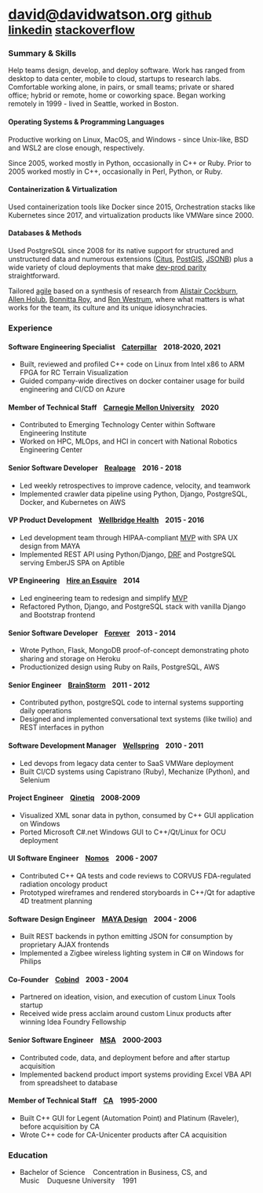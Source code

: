 # [david@davidwatson.org](mailto:david@davidwatson.org) <small>[github](https://github.com/davidthewatson) [linkedin](https://www.linkedin.com/in/davidthewatson/) [stackoverflow](https://stackoverflow.com/users/173308/david-watson)</small>

### Summary & Skills

Help teams design, develop, and deploy software. Work has ranged from desktop to data center, mobile to cloud, startups to research labs. Comfortable working alone, in pairs, or small teams; private or shared office; hybrid or remote, home or coworking space. Began working remotely in 1999 - lived in Seattle, worked in Boston.

#### Operating Systems & Programming Languages

Productive working on Linux, MacOS, and Windows -  since Unix-like, BSD and WSL2 are close enough, respectively.

Since 2005, worked mostly in Python, occasionally in C++ or Ruby. Prior to 2005 worked mostly in C++, occasionally in Perl, Python, or Ruby.

#### Containerization & Virtualization

Used containerization tools like Docker since 2015, Orchestration stacks like Kubernetes since 2017, and virtualization products like VMWare since 2000. 

#### Databases & Methods

Used PostgreSQL since 2008 for its native support for structured and unstructured data and numerous extensions ([Citus](https://github.com/citusdata/citus), [PostGIS](https://postgis.net/), [JSONB](https://blog.crunchydata.com/blog/better-json-in-postgres-with-postgresql-14)) plus a wide variety of cloud deployments that make [dev-prod parity](https://12factor.net/dev-prod-parity) straightforward.

Tailored [agile](http://agilemanifesto.org/principles.html) based on a synthesis of research from [Alistair Cockburn](https://www.projectsmart.co.uk/lifecycle-and-methodology/7-properties-of-highly-successful-projects-from-crystal-clear.php), [Allen Holub](https://holub.com/heuristics/), [Bonnitta Roy](https://medium.com/agile-sensemaking/why-sensemaking-will-save-agile-e1ad99b4805a), and [Ron Westrum](https://www.ncbi.nlm.nih.gov/pmc/articles/PMC1765804/pdf/v013p0ii22.pdf), where what matters is what works for the team, its culture and its unique idiosynchracies.

### Experience

#### Software Engineering Specialist&nbsp;&nbsp;&nbsp;&nbsp;[Caterpillar](https://www.cat.com/enUS.html)&nbsp;&nbsp;&nbsp;&nbsp;2018-2020, 2021
  * Built, reviewed and profiled C++ code on Linux from Intel x86 to ARM FPGA for RC Terrain Visualization
  * Guided company-wide directives on docker container usage for build engineering and CI/CD on Azure

#### Member of Technical Staff&nbsp;&nbsp;&nbsp;&nbsp;[Carnegie Mellon University](https://www.cmu.edu/)&nbsp;&nbsp;&nbsp;&nbsp;2020
  * Contributed to Emerging Technology Center within Software Engineering Institute
  * Worked on HPC, MLOps, and HCI in concert with National Robotics Engineering Center

#### Senior Software Developer&nbsp;&nbsp;&nbsp;&nbsp;[Realpage](https://www.realpage.com/)&nbsp;&nbsp;&nbsp;&nbsp;2016 - 2018
  * Led weekly retrospectives to improve cadence, velocity, and teamwork
  * Implemented crawler data pipeline using Python, Django, PostgreSQL, Docker, and Kubernetes on AWS

#### VP Product Development&nbsp;&nbsp;&nbsp;&nbsp;[Wellbridge Health](http://www.wellbridgehealth.com/)&nbsp;&nbsp;&nbsp;&nbsp;2015 - 2016
  * Led development team through HIPAA-compliant [MVP](https://en.wikipedia.org/wiki/Minimum_viable_product) with SPA UX design from MAYA
  * Implemented REST API using Python/Django, [DRF](https://www.django-rest-framework.org/) and PostgreSQL serving EmberJS SPA on Aptible 

<div id="hae"></div>

#### VP Engineering&nbsp;&nbsp;&nbsp;&nbsp;[Hire an Esquire](https://hireanesquire.com/)&nbsp;&nbsp;&nbsp;&nbsp;2014
  * Led engineering team to redesign and simplify [MVP](https://en.wikipedia.org/wiki/Minimum_viable_product)  
  * Refactored Python, Django, and PostgreSQL stack with vanilla Django and Bootstrap frontend

#### Senior Software Developer&nbsp;&nbsp;&nbsp;&nbsp;[Forever](https://www.forever.com/)&nbsp;&nbsp;&nbsp;&nbsp;2013 - 2014
  * Wrote Python, Flask, MongoDB proof-of-concept demonstrating photo sharing and storage on Heroku
  * Productionized design using Ruby on Rails, PostgreSQL, AWS

#### Senior Engineer&nbsp;&nbsp;&nbsp;&nbsp;[BrainStorm](https://www.mindmatrix.net/)&nbsp;&nbsp;&nbsp;&nbsp;2011 - 2012
  * Contributed python, postgreSQL code to internal systems supporting daily operations
  * Designed and implemented conversational text systems (like twilio) and REST interfaces in python

#### Software Development Manager&nbsp;&nbsp;&nbsp;&nbsp;[Wellspring](https://www.wellspring.com/)&nbsp;&nbsp;&nbsp;&nbsp;2010 - 2011
  * Led devops from legacy data center to SaaS VMWare deployment
  * Built CI/CD systems using Capistrano (Ruby), Mechanize (Python), and Selenium

#### Project Engineer&nbsp;&nbsp;&nbsp;&nbsp;[Qinetiq](https://www.qinetiq.com/en/)&nbsp;&nbsp;&nbsp;&nbsp;2008-2009
  * Visualized XML sonar data in python, consumed by C++ GUI application on Windows 
  * Ported Microsoft C#.net Windows GUI to C++/Qt/Linux for OCU deployment

#### UI Software Engineer&nbsp;&nbsp;&nbsp;&nbsp;[Nomos](http://www.nomos.com/)&nbsp;&nbsp;&nbsp;&nbsp;2006 - 2007
  * Contributed C++ QA tests and code reviews to CORVUS FDA-regulated radiation oncology product
  * Prototyped wireframes and rendered storyboards in C++/Qt for adaptive 4D treatment planning

#### Software Design Engineer&nbsp;&nbsp;&nbsp;&nbsp;[MAYA Design](https://maya.com/)&nbsp;&nbsp;&nbsp;&nbsp;2004 - 2006
  * Built REST backends in python emitting JSON for consumption by proprietary AJAX frontends
  * Implemented a Zigbee wireless lighting system in C# on Windows for Philips

#### Co-Founder&nbsp;&nbsp;&nbsp;&nbsp;[Cobind](https://no.wikipedia.org/wiki/CobindDesktop)&nbsp;&nbsp;&nbsp;&nbsp;2003 - 2004
  * Partnered on ideation, vision, and execution of custom Linux Tools startup
  * Received wide press acclaim around custom Linux products after winning Idea Foundry Fellowship

#### Senior Software Engineer&nbsp;&nbsp;&nbsp;&nbsp;[MSA](https://www.msa.com/)&nbsp;&nbsp;&nbsp;&nbsp;2000-2003
  * Contributed code, data, and deployment before and after startup acquisition
  * Implemented backend product import systems providing Excel VBA API from spreadsheet to database 

#### Member of Technical Staff&nbsp;&nbsp;&nbsp;&nbsp;[CA](https://www.broadcom.com/company/news/financial-releases/2357930)&nbsp;&nbsp;&nbsp;&nbsp;1995-2000
  * Built C++ GUI for Legent (Automation Point) and Platinum (Raveler), before acquisition by CA 
  * Wrote C++ code for CA-Unicenter products after CA acquisition

### Education

  * Bachelor of Science&nbsp;&nbsp;&nbsp;&nbsp;Concentration in Business, CS, and Music&nbsp;&nbsp;&nbsp;&nbsp;Duquesne University&nbsp;&nbsp;&nbsp;&nbsp;1991
